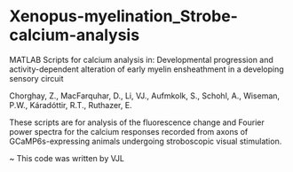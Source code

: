 # Xenopus-myelination_Strobe-calcium-analysis
MATLAB Scripts for calcium analysis in: 
Developmental progression and activity-dependent alteration of early myelin ensheathment in a developing sensory circuit

Chorghay, Z., MacFarquhar, D., Li, VJ., Aufmkolk, S., Schohl, A., Wiseman, P.W., Káradóttir, R.T., Ruthazer, E. 

These scripts are for analysis of the fluorescence change and Fourier power spectra for the calcium responses 
recorded from axons of GCaMP6s-expressing animals undergoing stroboscopic visual stimulation.

~ This code was written by VJL
